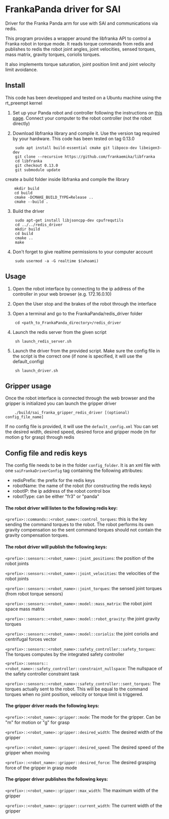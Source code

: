 # FrankaPanda driver for SAI
Driver for the Franka Panda arm for use with SAI and communications via redis.

This program provides a wrapper around the libfranka API to control a Franka robot in torque mode. It reads torque commands from redis and publishes to redis the robot joint angles, joint velocities, sensed torques, mass matrix, gravity torques, coriolis torques.

It also implements torque saturation, joint position limit and joint velocity limit avoidance.

## Install

This code has been developped and tested on a Ubuntu machine using the rt_preempt kernel

1. Set up your Panda robot and controller following the instructions on [this page](https://frankaemika.github.io/docs/getting_started.html). Connect your computer to the robot controller (not the robot directly)

2. Download libfranka library and compile it. Use the version tag required by your hardware. This code has been tested on tag 0.13.0

		sudo apt install build-essential cmake git libpoco-dev libeigen3-dev
		git clone --recursive https://github.com/frankaemika/libfranka
		cd libfranka
		git checkout 0.13.0
		git submodule update
create a build folder inside libfranka and compile the library

		mkdir build
		cd build
		cmake -DCMAKE_BUILD_TYPE=Release ..
		cmake --build .

3. Build the driver

		sudo apt-get install libjsoncpp-dev cpufrequtils
		cd ../../redis_driver
		mkdir build
		cd build
		cmake ..
		make

4. Don't forget to give realtime permissions to your computer account

		sudo usermod -a -G realtime $(whoami)

## Usage

1. Open the robot interface by connecting to the ip address of the controller in your web browser (e.g. 172.16.0.10)

2. Open the User stop and the brakes of the robot through the interface

3. Open a terminal and go to the FrankaPanda/redis_driver folder

		cd <path_to_FrankaPanda_directory>/redis_driver

3. Launch the redis server from the given script

		sh launch_redis_server.sh

4. Launch the driver from the provided script. Make sure the config file in the script is the correct one (if none is specified, it will use the default_config)

		sh launch_driver.sh

## Gripper usage

Once the robot interface is connected through the web browser and the gripper is initialized you can launch the gripper driver
		
		./build/sai_franka_gripper_redis_driver [(optional) config_file_name]

If no config file is provided, it will use the `default_config.xml`
You can set the desired width, desired speed, desired force and gripper mode (m for motion g for grasp) through redis

## Config file and redis keys

The config file needs to be in the folder `config_folder`. It is an xml file with one `saiFrankaDriverConfig` tag containing the following attributes:

<saiFrankaDriverConfig robotName="FrankaRobot" robotIP="172.16.0.10" redisPrefix="sai" robotType="fr3"/>

- redisPrefix: the prefix for the redis keys
- robotName: the name of the robot (for constructing the redis keys)
- robotIP: the ip address of the robot control box
- robotType: can be either "fr3" or "panda"

#### The robot driver will listen to the following redis key:

`<prefix>::commands::<robot_name>::control_torques`: this is the key sending the command torques to the robot. The robot performs its own gravity compensation so the sent command torques should not contain the gravity compensation torques.

#### The robot driver will publish the following keys:

`<prefix>::sensors::<robot_name>::joint_positions`: the position of the robot joints

`<prefix>::sensors::<robot_name>::joint_velocities`: the velocities of the robot joints

`<prefix>::sensors::<robot_name>::joint_torques`: the sensed joint torques (from robot torque sensors)

`<prefix>::sensors::<robot_name>::model::mass_matrix`: the robot joint space mass matrix

`<prefix>::sensors::<robot_name>::model::robot_gravity`: the joint gravity torques

`<prefix>::sensors::<robot_name>::model::coriolis`: the joint coriolis and centrifugal forces vector

`<prefix>::sensors::<robot_name>::safety_controller::safety_torques`: The torques computes by the integrated safety controller

`<prefix>::sensors::<robot_name>::safety_controller::constraint_nullspace`: The nullspace of the safety controller constraint task

`<prefix>::sensors::<robot_name>::safety_controller::sent_torques`: The torques actually sent to the robot. This will be equal to the command torques when no joint position, velocity or torque limit is triggered.

#### The gripper driver reads the following keys:

`<prefix>::<robot_name>::gripper::mode`: The mode for the gripper. Can be "m" for motion or "g" for grasp

`<prefix>::<robot_name>::gripper::desired_width`: The desired width of the gripper

`<prefix>::<robot_name>::gripper::desired_speed`: The desired speed of the gripper when moving

`<prefix>::<robot_name>::gripper::desired_force`: The desired grasping force of the gripper in grasp mode

#### The gripper driver publishes the following keys:
`<prefix>::<robot_name>::gripper::max_width`: The maximum width of the gripper

`<prefix>::<robot_name>::gripper::current_width`: The current width of the gripper
